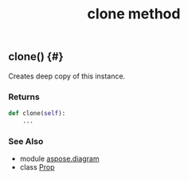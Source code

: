 ﻿---
title: clone method
second_title: Aspose.Diagram for Python via .NET API References
description: 
type: docs
weight: 20
url: /python-net/aspose.diagram/prop/clone/
is_root: false
---

## clone() {#}

Creates deep copy of this instance.

### Returns 





```python
def clone(self):
    ...
```





### See Also
* module [aspose.diagram](../../)
* class [Prop](/diagram/python-net/aspose.diagram/prop)

